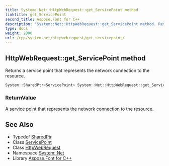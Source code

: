 ```yaml
---
title: System::Net::HttpWebRequest::get_ServicePoint method
linktitle: get_ServicePoint
second_title: Aspose.Font for C++
description: 'System::Net::HttpWebRequest::get_ServicePoint method. Returns a service point that represents the network connection to the resource in C++.'
type: docs
weight: 2800
url: /cpp/system.net/httpwebrequest/get_servicepoint/
---
```

## HttpWebRequest::get_ServicePoint method


Returns a service point that represents the network connection to the resource.

```cpp
System::SharedPtr<ServicePoint> System::Net::HttpWebRequest::get_ServicePoint()
```


### ReturnValue

A service point that represents the network connection to the resource.

## See Also

* Typedef [SharedPtr](../../../system/sharedptr/)
* Class [ServicePoint](../../servicepoint/)
* Class [HttpWebRequest](../)
* Namespace [System::Net](../../)
* Library [Aspose.Font for C++](../../../)
